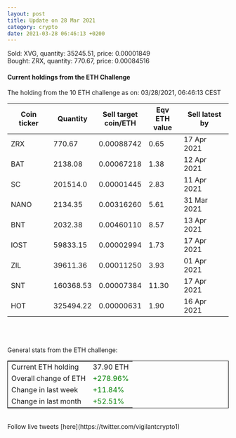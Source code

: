 ```yaml
---
layout: post
title: Update on 28 Mar 2021
category: crypto
date: 2021-03-28 06:46:13 +0200
---
```

<!-- Global site tag (gtag.js) - Google Analytics -->
<script async src="https://www.googletagmanager.com/gtag/js?id=UA-103831149-5"></script>
<script>
  window.dataLayer = window.dataLayer || [];
  function gtag(){dataLayer.push(arguments);}
  gtag('js', new Date());

  gtag('config', 'UA-103831149-5');
</script>
Sold: XVG, quantity:     35245.51, price:   0.00001849<br>Bought: ZRX, quantity:       770.67, price:   0.00084516<br>

#### Current holdings from the ETH Challenge

The holding from the 10 ETH challenge as on: 03/28/2021, 06:46:13 CEST

|Coin ticker|Quantity|Sell target<br>coin/ETH|Eqv ETH<br>value|Sell latest by|
|-----------|--------|-----------|-----------|--------------|
ZRX|770.67|  0.00088742|0.65|17 Apr 2021|
BAT|2138.08|  0.00067218|1.38|12 Apr 2021|
SC|201514.0|  0.00001445|2.83|11 Apr 2021|
NANO|2134.35|  0.00316260|5.61|31 Mar 2021|
BNT|2032.38|  0.00460110|8.57|13 Apr 2021|
IOST|59833.15|  0.00002994|1.73|17 Apr 2021|
ZIL|39611.36|  0.00011250|3.93|01 Apr 2021|
SNT|160368.53|  0.00007384|11.30|17 Apr 2021|
HOT|325494.22|  0.00000631|1.90|16 Apr 2021|

<br>
<br>
<br>
General stats from the ETH challenge:

<table style="border:1px solid black;margin-left:auto;margin-right:auto;">
	<tbody>
	<tr>
		<td>Current ETH holding</td>
		<td>     37.90 ETH</td>
	</tr>
	<tr>
		<td>Overall change of ETH</td>
		<td><font color="green">+278.96%</font></td>
	</tr>
	<tr>
		<td>Change in last week</td>
		<td><font color="green">+11.84%</font></td>
	</tr>
	<tr>
		<td>Change in last month</td>
		<td><font color="green">+52.51%</font></td>
	</tr>
	</tbody>
</table>

<br>
Follow live tweets [here](https://twitter.com/vigilantcrypto1)
<br>
<br>